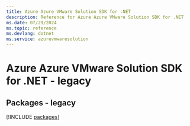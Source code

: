 ```yaml
---
title: Azure Azure VMware Solution SDK for .NET
description: Reference for Azure Azure VMware Solution SDK for .NET
ms.date: 07/29/2024
ms.topic: reference
ms.devlang: dotnet
ms.service: azurevmwaresolution
---
```

# Azure Azure VMware Solution SDK for .NET - legacy
## Packages - legacy
[!INCLUDE [packages](azure-vmware-solution-index.md)]